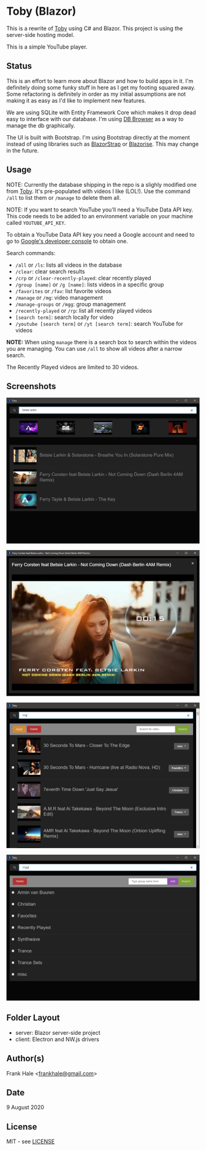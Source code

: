 # Toby (Blazor)

This is a rewrite of [Toby](https://github.com/frankhale/toby) using C# and
Blazor. This project is using the server-side hosting model.

This is a simple YouTube player.

## Status

This is an effort to learn more about Blazor and how to build apps in it. I'm
definitely doing some funky stuff in here as I get my footing squared away. Some
refactoring is definitely in order as my initial assumptions are not making it
as easy as I'd like to implement new features.

We are using SQLite with Entity Framework Core which makes it drop dead easy to
interface with our database. I'm using [DB Browser](https://sqlitebrowser.org/)
as a way to manage the db graphically.

The UI is built with Bootstrap. I'm using Bootstrap directly at the moment
instead of using libraries such as [BlazorStrap](https://github.com/chanan/BlazorStrap)
or [Blazorise](https://github.com/stsrki/Blazorise). This may change in the
future.

## Usage

NOTE: Currently the database shipping in the repo is a slighly modified one from
[Toby](https://github.com/frankhale/toby). It's pre-populated with videos I like
(LOL!). Use the command `/all` to list them or `/manage` to delete them all.

NOTE: If you want to search YouTube you'll need a YouTube Data API key. This
code needs to be added to an environment variable on your machine called
`YOUTUBE_API_KEY`.

To obtain a YouTube Data API key you need a Google account and need to go to
[Google's developer console](https://console.developers.google.com/) to obtain
one.

Search commands:

- `/all` or `/ls`: lists all videos in the database
- `/clear`: clear search results
- `/crp` or `/clear-recently-played`: clear recently played
- `/group [name]` or `/g [name]`: lists videos in a specific group
- `/favorites` or `/fav`: list favorite videos
- `/manage` or `/mg`: video management
- `/manage-groups` or `/mgg`: group management
- `/recently-played` or `/rp`: list all recently played videos
- `[search term]`: search locally for video
- `/youtube [search term]` or `/yt [search term]`: search YouTube for videos

**NOTE:** When using `manage` there is a search box to search within the videos
you are managing. You can use `/all` to show all videos after a narrow search.

The Recently Played videos are limited to 30 videos.

## Screenshots

![Basic UI](screenshots/five.png)

![Video Playback](screenshots/two.png)

![Video Management](screenshots/three.png)

![Group Management](screenshots/four.png)

## Folder Layout

- server: Blazor server-side project
- client: Electron and NW.js drivers

## Author(s)

Frank Hale &lt;frankhale@gmail.com&gt;

## Date

9 August 2020

## License

MIT - see [LICENSE](LICENSE.txt)

